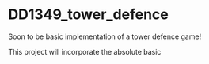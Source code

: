 # DD1349_tower_defence
Soon to be basic implementation of a tower defence game!

This project will incorporate the absolute basic 

